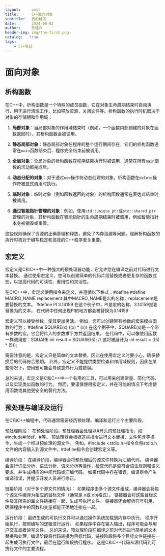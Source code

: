 ```yaml
---
layout:     post
title:      C++面向对象
subtitle:   我的疑问
date:       2024-06-02
author:     陈佳兴
header-img: img/the-first.png
catalog:   true
tags:
    - C++笔记
---
```

# 面向对象
## 析构函数
在C++中，析构函数是一个特殊的成员函数，它在对象生命周期结束时自动执行，用于进行清理工作，比如释放资源、关闭文件等。析构函数的执行时机取决于对象的存储期和作用域：

1. **局部对象**：当局部对象的作用域结束时（例如，一个函数内部创建的对象在函数返回时），其析构函数会被调用。

2. **静态局部对象**：静态局部对象在程序的整个运行期间存在，它们的析构函数通常在`main`函数结束后、程序完全结束前被调用。

3. **全局对象**：全局对象的析构函数在程序结束执行时被调用，通常在所有`main`函数的活动都完成后。

4. **动态分配的对象**：对于通过`new`操作符动态创建的对象，析构函数在`delete`操作符被显式调用时执行。

5. **临时对象**：临时对象（例如函数返回的对象）的析构函数通常在表达式结束时被调用。

6. **通过智能指针管理的对象**：例如，使用`std::unique_ptr`或`std::shared_ptr`管理的对象，其析构函数在智能指针的生命周期结束时被调用，例如智能指针本身被销毁或重置。

这些规则确保了资源的正确管理和释放，避免了内存泄漏等问题。理解析构函数的执行时机对于编写稳定和高效的C++程序至关重要。

## 宏定义
宏定义是C和C++中一种强大的预处理器功能，它允许您在编译之前对代码进行文本替换。 通过使用宏定义，您可以创建简单的代码片段替换或者更复杂的函数式宏，以提高代码的可读性、重用性和灵活性。

在C/C++中，宏定义使用指令来定义，并遵循以下格式：#define
#define MACRO_NAME replacement
其中MACRO_NAME是宏的名称，replacement是要替换的文本。
#define PI 3.14159
在这个例子中，PI是宏的名称，3.14159是要替换为的文本。 在代码中任何出现PI的地方都会被替换为3.14159

宏定义可以接受参数，使其更加灵活。 例如，您可以创建带有参数的宏来模拟函数的行为：
#define SQUARE(x) ((x) * (x))
在这个例子中，SQUARE(x)是一个带有参数的宏，它会将传入的参数求平方并返回结果。 在代码中，可以像使用函数一样调用宏：SQUARE
int result = SQUARE(5); // 这将被展开为 int result = ((5) * (5));

需要注意的是，宏定义只是简单的文本替换，因此在使用宏定义时要小心，确保替换后的代码符合预期。 此外，宏定义不能提供类型检查和作用域规则，因此在某些情况下，使用宏可能会导致意外行为或错误。

总的来说，宏定义是C和C++中一个有用的工具，可以用来创建常量、简化代码、以及实现类似函数的行为。 然而，要谨慎使用宏定义，并在可能的情况下考虑使用函数或其他更安全的替代方法。

## 预处理与编译及运行
在C和C++编程中，代码通常需要经历预处理、编译和运行三个主要阶段。

预处理阶段：
在预处理阶段，预处理器会处理以#开头的预处理指令，如#include#ifdef、#等。
预处理器会根据这些指令进行文本替换、文件包含等操作，生成一个经过预处理的源文件。
例如，#include <stdio.h>指令会将stdio.h文件的内容插入到源文件中，#define指令会创建宏定义等。

编译阶段：
在编译阶段，编译器会将预处理后的源文件转换为汇编代码。
编译器会进行词法分析、语法分析、语义分析等操作，检查代码是否符合语法规则和语义要求，并生成相应的中间代码或汇编代码。
如果代码中存在错误，编译器会产生编译错误，并提示开发人员进行修正。

链接阶段（对于多个源文件的情况）：
如果程序由多个源文件组成，编译器会将每个源文件编译为相应的目标文件（通常是.o或.obj格式）。
链接器会将这些目标文件及其所需的库文件链接在一起，生成可执行文件。
链接器还会解析符号引用，确保程序中的函数和变量都能正确地连接在一起。

运行阶段：
最终生成的可执行文件可以通过操作系统加载到内存中执行。
程序开始执行，按照编写的逻辑进行运行。
如果程序中存在输入输出，程序可能会与用户交互或者读写文件。
总的来说，预处理阶段在编译之前对代码进行简单的文本替换和处理，编译阶段将代码转换为目标代码，链接阶段将多个目标文件链接在一起生成可执行文件，最后在运行阶段执行程序。 这是C和C++代码从源代码到可执行文件的主要流程。
